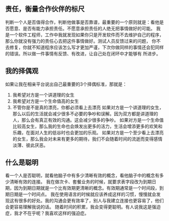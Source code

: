 ## 责任，衡量合作伙伴的标尺
判断一个人是否值得合作，判断他做事是否靠谱，最重要的一个原则就是：看他是否愿意、是否有能力承担责任。不愿意承担责任的人绝无把事情做好的可能。
我是一个软件工程师，工作中我就发现如果你只是开发软件而不去维护自己的程序，那么你就没有强力的责任心去把这件事情做好。测试人员反馈过来的问题，
你不去修复，你就不知道程序应该怎么写才更加严谨，下次你做同样的事情还会犯同样的错误。所以做一件事情有反馈、有改进，让自己处在闭环中才能够有
所进步。
## 我的择偶观
如果让我在相亲平台说出自己最重要的3个择偶标准，那就是：
1. 我希望对方是一个讲道理的女生
2. 我希望对方是一个生命值高的女生
3. 不管你是不是真的漂亮，你都必须看上去漂亮
如果对方是一个讲道理的女生，那么以后的生活就会减少很多不必要的争吵和误解。因为双方都是讲道理的人，那么会有真正有效的沟通。这会减少很多的争吵。
如果对方是一个生命值比较高女生，那么我的生命也会焕发出更多的活力，生活会增添更多的欢笑和乐趣，在面对人生的低谷时也会更加的乐观。
如果对方是一个至少看上去漂亮的女生，那么我会对未来有更多的期待，我们不会随着时间的流逝而变得感情淡薄、彼此厌恶。
## 什么是聪明
看一个人是否聪明，就看他脑子中有多少清晰有效的概念，看他脑子中的概念有多少清晰有效的连接。
我在做次卡、套餐业务的时候，就要求表字段改为到期日期，因为到期日期就是一个比有效期更清晰的概念。有效期通常是一个时间段，到期日期是一个时间点。
我在使用语言的时候就应该养成这样的习惯，慢慢就会发现这有很多的好处。我的沟通会更有效率了，别人与我建立连接也更容易了，他们会更容易理解我说的话。
随着时间的积累，我会变得更聪明。有人说我这是强迫症，我才不在乎呢？我喜欢这样的强迫症。
